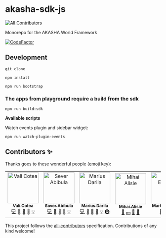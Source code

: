# akasha-sdk-js
[![All Contributors](https://img.shields.io/badge/all_contributors-5-orange.svg?style=flat-square)](#contributors)

Monorepo for the AKASHA World Framework

[![CodeFactor](https://www.codefactor.io/repository/github/akashaproject/akasha-world-framework/badge?s=dd16fc1e020ceeb31c86ba84abd0ce8fae004d43)](https://www.codefactor.io/repository/github/akashaproject/akasha-world-framework)

## Development

`git clone`

`npm install`

`npm run bootstrap`

### The apps from playground require a build from the sdk

`npm run build:sdk`

**Available scripts**

Watch events plugin and sidebar widget:

`npm run watch-plugin-events`

## Contributors ✨

Thanks goes to these wonderful people ([emoji key](https://allcontributors.org/docs/en/emoji-key)):

<!-- ALL-CONTRIBUTORS-LIST:START - Do not remove or modify this section -->
<!-- prettier-ignore -->
<table>
  <tr>
    <td align="center"><a href="https://github.com/quininez"><img src="https://avatars3.githubusercontent.com/u/13240850?v=4" width="100px;" alt="Vali Cotea"/><br /><sub><b>Vali Cotea</b></sub></a><br /><a href="https://github.com/AkashaProject/akasha-world-framework/commits?author=quininez" title="Code">💻</a> <a href="#maintenance-quininez" title="Maintenance">🚧</a> <a href="https://github.com/AkashaProject/akasha-world-framework/commits?author=quininez" title="Documentation">📖</a> <a href="#review-quininez" title="Reviewed Pull Requests">👀</a> <a href="#example-quininez" title="Examples">💡</a></td>
    <td align="center"><a href="https://github.com/SeverS"><img src="https://avatars2.githubusercontent.com/u/5903809?v=4" width="100px;" alt="Sever Abibula"/><br /><sub><b>Sever Abibula</b></sub></a><br /><a href="https://github.com/AkashaProject/akasha-world-framework/commits?author=SeverS" title="Code">💻</a> <a href="#maintenance-SeverS" title="Maintenance">🚧</a> <a href="https://github.com/AkashaProject/akasha-world-framework/commits?author=SeverS" title="Documentation">📖</a> <a href="#review-SeverS" title="Reviewed Pull Requests">👀</a> <a href="#example-SeverS" title="Examples">💡</a></td>
    <td align="center"><a href="https://github.com/kenshyx"><img src="https://avatars3.githubusercontent.com/u/3396463?v=4" width="100px;" alt="Marius Darila"/><br /><sub><b>Marius Darila</b></sub></a><br /><a href="https://github.com/AkashaProject/akasha-world-framework/commits?author=kenshyx" title="Code">💻</a> <a href="#maintenance-kenshyx" title="Maintenance">🚧</a> <a href="https://github.com/AkashaProject/akasha-world-framework/commits?author=kenshyx" title="Documentation">📖</a> <a href="#review-kenshyx" title="Reviewed Pull Requests">👀</a> <a href="#example-kenshyx" title="Examples">💡</a> <a href="#infra-kenshyx" title="Infrastructure (Hosting, Build-Tools, etc)">🚇</a></td>
    <td align="center"><a href="https://akasha.world"><img src="https://avatars3.githubusercontent.com/u/6831213?v=4" width="100px;" alt="Mihai Alisie"/><br /><sub><b>Mihai Alisie</b></sub></a><br /><a href="#ideas-MihaiAlisie" title="Ideas, Planning, & Feedback">🤔</a> <a href="#financial-MihaiAlisie" title="Financial">💵</a> <a href="#blog-MihaiAlisie" title="Blogposts">📝</a> <a href="#talk-MihaiAlisie" title="Talks">📢</a></td>
    <td align="center"><a href="https://github.com/etzm"><img src="https://avatars1.githubusercontent.com/u/31589705?v=4" width="100px;" alt="Martin Etzrodt"/><br /><sub><b>Martin Etzrodt</b></sub></a><br /><a href="#userTesting-etzm" title="User Testing">📓</a> <a href="#talk-etzm" title="Talks">📢</a> <a href="#fundingFinding-etzm" title="Funding Finding">🔍</a></td>
  </tr>
</table>

<!-- ALL-CONTRIBUTORS-LIST:END -->

This project follows the [all-contributors](https://github.com/all-contributors/all-contributors) specification. Contributions of any kind welcome!